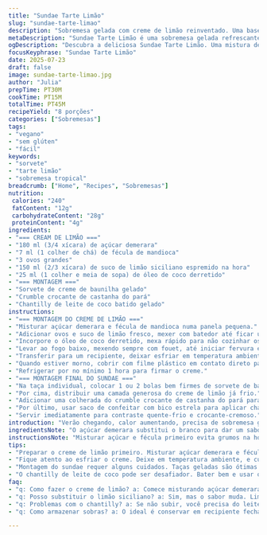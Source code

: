 ```yaml
---
title: "Sundae Tarte Limão"
slug: "sundae-tarte-limao"
description: "Sobremesa gelada com creme de limão reinventado. Uma base diferente com farinha de arroz, açúcar demerara e limão siciliano. Textura cremosa com toque levemente ácido, contraste de crocância com crumble de castanha e chantilly feito com leite de coco. Rápida para preparar, ideal para dias quentes. Serve 8 porções generosas. Vegana, sem glúten e sem nozes, incorpora ingredientes comuns na culinária brasileira para um perfil refrescante e tropical."
metaDescription: "Sundae Tarte Limão é uma sobremesa gelada refrescante, ideal para dias quentes, com creme de limão siciliano e textura crocante."
ogDescription: "Descubra a deliciosa Sundae Tarte Limão. Uma mistura de creme de limão, sorvete e crumble crocante. Refresque seu verão com essa sobremesa."
focusKeyphrase: "Sundae Tarte Limão"
date: 2025-07-23
draft: false
image: sundae-tarte-limao.jpg
author: "Julia"
prepTime: PT30M
cookTime: PT15M
totalTime: PT45M
recipeYield: "8 porções"
categories: ["Sobremesas"]
tags:
- "vegano"
- "sem glúten"
- "fácil"
keywords:
- "sorvete"
- "tarte limão"
- "sobremesa tropical"
breadcrumb: ["Home", "Recipes", "Sobremesas"]
nutrition: 
 calories: "240"
 fatContent: "12g"
 carbohydrateContent: "28g"
 proteinContent: "4g"
ingredients:
- "=== CREAM DE LIMÃO ==="
- "180 ml (3/4 xícara) de açúcar demerara"
- "7 ml (1 colher de chá) de fécula de mandioca"
- "3 ovos grandes"
- "150 ml (2/3 xícara) de suco de limão siciliano espremido na hora"
- "25 ml (1 colher e meia de sopa) de óleo de coco derretido"
- "=== MONTAGEM ==="
- "Sorvete de creme de baunilha gelado"
- "Crumble crocante de castanha do pará"
- "Chantilly de leite de coco batido gelado"
instructions:
- "=== MONTAGEM DO CREME DE LIMÃO ==="
- "Misturar açúcar demerara e fécula de mandioca numa panela pequena."
- "Adicionar ovos e suco de limão fresco, mexer com batedor até ficar uniforme sem grumos."
- "Incorpore o óleo de coco derretido, mexa rápido para não cozinhar os ovos ainda."
- "Levar ao fogo baixo, mexendo sempre com fouet, até iniciar fervura e engrossar levemente, mais ou menos 12 a 15 minutos."
- "Transferir para um recipiente, deixar esfriar em temperatura ambiente."
- "Quando estiver morno, cobrir com filme plástico em contato direto para não formar película."
- "Refrigerar por no mínimo 1 hora para firmar o creme."
- "=== MONTAGEM FINAL DO SUNDAE ==="
- "Na taça individual, colocar 1 ou 2 bolas bem firmes de sorvete de baunilha."
- "Por cima, distribuir uma camada generosa do creme de limão já frio."
- "Adicionar uma colherada do crumble crocante de castanha do pará para textura."
- "Por último, usar saco de confeitar com bico estrela para aplicar chantilly de leite de coco gelado em volta do sundae, fazendo uma borda ou rosquinha."
- "Servir imediatamente para contraste quente-frio e crocante-cremoso."
introduction: "Verão chegando, calor aumentando, precisa de sobremesa gelada. Limão, frescor e doce que não pesa a boca. Mas na versão sem glúten, sem castanhas comuns e com toque brasileiro. Troca o suco tradicional pelo limão siciliano, mais perfumado, menos ácido, e substitui o açúcar branco por demerara, para cor, sabor e naturalidade. Nada de manteiga no creme, usa óleo de coco, para manter leveza e um aroma tropical. O chantilly? Sem leite, batido no leite de coco para quem quer fugir do tradicional e ainda manter cremosidade. O crumble? Castanha do pará triturada, junta crocância com brasilidade. Feito em menos de 45 minutos, deixa a mesa bonita, refrescante e saborosa. É uma sobremesa que brinca com texturas, temperaturas e sabores, cada colherada conta uma história. Um docinho que lembra férias, praia, sombra na rede e um bom papo."
ingredientsNote: "O açúcar demerara substitui o branco para dar um sabor mais profundo e natural, além de um contraste visual mais rústico. A fécula de mandioca funciona semelhante à amido de milho, dando leveza e densidade no creme sem glúten. Limão siciliano traz aroma especial e uma acidez menos agressiva. Trocar manteiga por óleo de coco não é só pra manter vegano, mas para trazer um cheiro tropical e textura mais suave ao creme. Castanha do pará no crumble traz crocância, gordura boa e leve toque terroso – opcional, pode misturar com aveia sem glúten para quem quiser menos oleoso. Chantilly feito com leite de coco gelado e batido com açúcar de confeiteiro substitui o chantilly tradicional, ideal para quem é vegano ou intolerante."
instructionsNote: "Misturar açúcar e fécula primeiro evita grumos na hora de incorporar ovos e limão. É importante mexer sem parar durante o cozimento para não empelotar ou cozinhar demais os ovos, o ponto certo é quando o creme engrossa levemente, ainda mole, pois ele vai firmar na geladeira. Usar filme plástico em contato direto evita costura de pele. No momento do sundae, o contraste de textura é fundamental: sorvete duro, creme levemente firme, crumble crocante e chantilly leve fazem a brincadeira no paladar. Bater chantilly de coco deve ser feito com coco bem gelado para espumar corretamente, adoçar a gosto. Saco de confeitar com bico estrela deixa o visual bonito e descolado, mas pode usar colher. Servir na hora mantém temperatura e textura ideais. Preparar o creme no máximo na véspera para frescor."
tips:
- "Preparar o creme de limão primeiro. Misturar açúcar demerara e fécula de mandioca sempre em panela. Isso ajuda a evitar grumos. Depois, adicione ovos e o suco do limão. Mexer bem com batedor até ficar liso. O óleo de coco entra por último. Mexa rápido, e não cozinhe os ovos. Fogo baixo é a melhor escolha. Cozinhe até o creme ficar levemente espesso, isso leva cerca de 12 a 15 minutos. Parte fundamental do processo."
- "Fique atento ao esfriar o creme. Deixe em temperatura ambiente, e cubra com filme plástico para não criar uma película. Isso evita a textura indesejada. Refrigerar por pelo menos 1 hora. O ponto certo é quando o creme já está firme, mas não durão. Importante seguir essa etapa bem direitinho. Aqui, o sabor é intensificado."
- "Montagem do sundae requer alguns cuidados. Taças geladas são ótimas para manter a temperatura baixa. Colocar duas bolas do sorvete de baunilha primeiro. Em seguida, uma camada generosa do creme de limão. Cuidado, não exagerar no creme. A camada deve ser equilibrada. Depois vem o crumble crocante. Castanha do pará traz aquele toque brasileiro e contraste ótimo de texturas. Não esqueça disso."
- "O chantilly de leite de coco pode ser desafiador. Bater bem e usar o coco bem gelado é essencial. Isso garante o ponto ideal. Um saco de confeitar ajuda na apresentação. Mas se não tiver, usar colher também funciona. Forma bonita importa no visual. Servir na hora é obrigatório. O contraste entre quente e frio é perfeito. A sobremesa deve ser devorada imediatamente."
faq:
- "q: Como fazer o creme de limão? a: Comece misturando açúcar demerara e fécula. Depois adicione ovos. Mexa bem. Vá acrescentando o suco de limão depois, isso é chave. O cremoso pode ser difícil. Fique atento na hora de cozinhar. Não cozinhe demais."
- "q: Posso substituir o limão siciliano? a: Sim, mas o sabor muda. Limões comuns são mais ácidos. Isso pode deixar o creme mais intenso. Você pode usar limão-taiti, mas considere a diferença de sabor. De preferência, siga o original."
- "q: Problemas com o chantilly? a: Se não subir, você precisa do leite de coco bem gelado. Batida leve, mais aerada, é o que procura. Se ficar pesado, mais batida é necessária. Não desista, a textura conta muito."
- "q: Como armazenar sobras? a: O ideal é conservar em recipiente fechado na geladeira. Mas comer logo é o melhor. Gelar de novo faz o creme mudar um pouco. As texturas permanecem diferentes. Isso é algo bom a notar."

---
```


